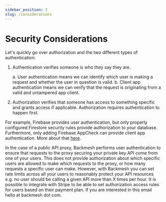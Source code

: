 ```yaml
---
sidebar_position: 2
slug: /considerations
---
```


# Security Considerations

Let's quickly go over authorization and the two different types of authentication:

1. Authentication verifies someone is who they say they are.

   a. User authentication means we can identify which user is making a request and whether the user in question is valid.
   b. Client app authentication means we can verify that the request is originating from a valid and untampered app client.

2. Authorization verifies that someone has access to something specific and grants access if applicable. Authorization requires authentication to happen first.

For example, Firebase provides user authentication, but only properly configured Firestore security rules provide authorization to your database. Furthermore, only adding Firebase AppCheck can provide client app authentication. More about that [here](https://firebase.google.com/docs/firestore/security/overview).

In the case of a public API proxy, Backmesh performs user authentication to ensure that requests to the proxy securing your private key API come from one of your users. This does not provide authorization about which specific users are allowed to make which requests to the proxy, or how many requests a specific user can make. However, with Backmesh you can set rate limits across all your users to reasonably protect your API resources e.g. no user should be calling a given API more than X times per hour. It is possible to integrate with Stripe to be able to set authorization access rules for users based on their payment plan. If you are interested in this email hello at backmesh dot com.

